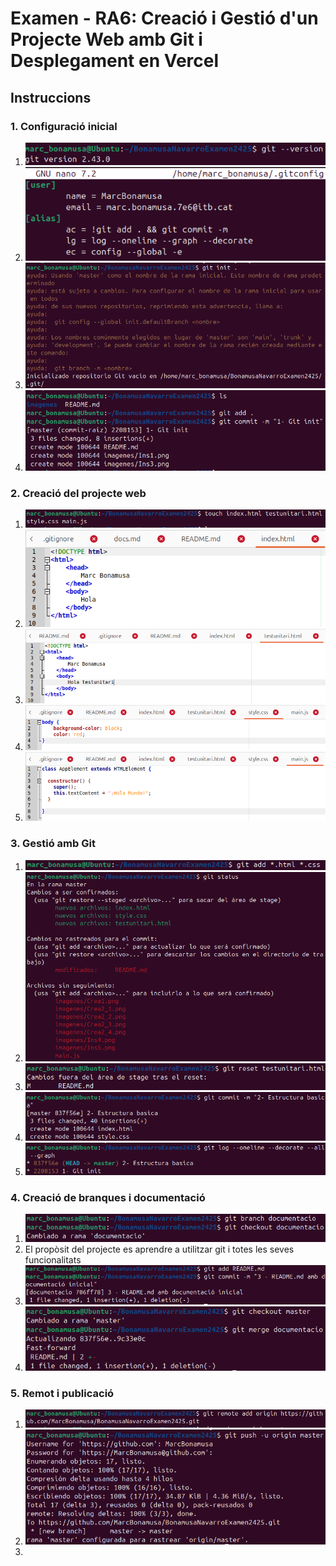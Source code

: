 # Examen - RA6: Creació i Gestió d'un Projecte Web amb Git i Desplegament en Vercel

## Instruccions
### 1. Configuració inicial

1. ![ins1](./imagenes/Ins1.png)
3. ![ins3](./imagenes/Ins3.png)
4. ![ins4](./imagenes/Ins4.png)
5. ![ins5](./imagenes/Ins5.png)

### 2. Creació del projecte web

1. ![crea1](./imagenes/Crea1.png)
2. ![crea2](./imagenes/Crea2_1.png)
2. ![crea2](./imagenes/Crea2_2.png)
2. ![crea2](./imagenes/Crea2_3.png)
2. ![crea2](./imagenes/Crea2_4.png)

### 3. Gestió amb Git

1. ![gest1](./imagenes/Gest1.png)
2. ![gest2](./imagenes/Gest2.png)
3. ![gest3](./imagenes/Gest3.png)
4. ![gest4](./imagenes/Gest4.png)
5. ![gest5](./imagenes/Gest5.png)

### 4. Creació de branques i documentació

1. ![branc1](./imagenes/Branc1.png)
2. El propòsit del projecte es aprendre a utilitzar git i totes les seves funcionalitats
3. ![branc3](./imagenes/Branc3.png)
4. ![branc4](./imagenes/Branc4.png)

### 5. Remot i publicació

1. ![rem1](./imagenes/Rem1.png)
2. ![rem2](./imagenes/Rem2.png)
3. 
